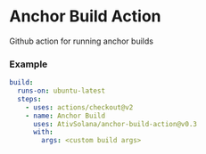 # Anchor Build Action

Github action for running anchor builds

### Example

```yaml
build:
  runs-on: ubuntu-latest
  steps:
    - uses: actions/checkout@v2
    - name: Anchor Build
      uses: AtivSolana/anchor-build-action@v0.3
      with:
        args: <custom build args>
```
